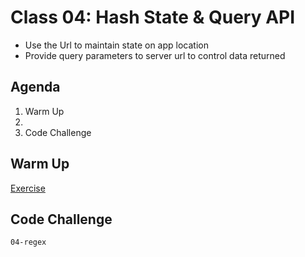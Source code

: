 Class 04: Hash State & Query API
===

- Use the Url to maintain state on app location
- Provide query parameters to server url to control data returned

## Agenda

1. Warm Up
1. 
1. Code Challenge 

## Warm Up

[Exercise](./warm-up.md)

## Code Challenge

`04-regex`

